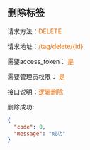 ## 删除标签

<p>请求方法：<span style="color:#e96900">DELETE</p>
<p>请求地址：<span style="color:#e96900">/tag/delete/{id}</span></p>
<p>需要access_token： <span style="color:#e96900">是</span></p>
<p>需要管理员权限： <span style="color:#e96900">是</span></p>
<p>接口说明：<span style="color:#e96900">逻辑删除</span></p>

删除成功:
```json
{
  "code": 0,
  "message": "成功"
}
```